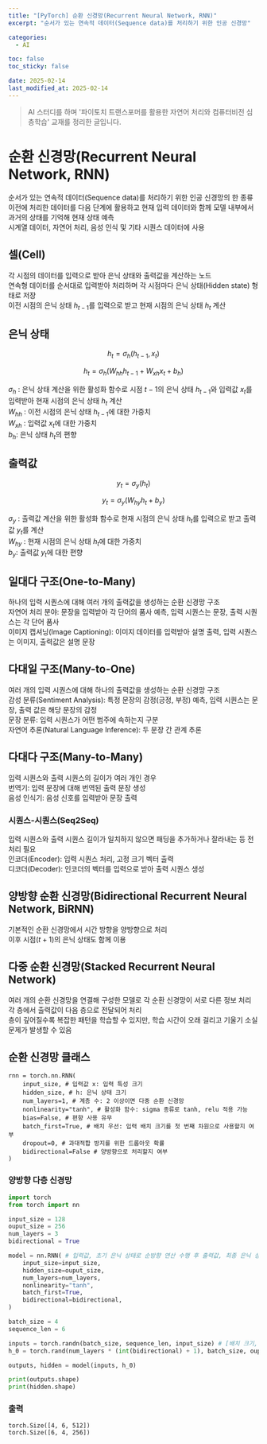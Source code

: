 ```yaml
---
title: "[PyTorch] 순환 신경망(Recurrent Neural Network, RNN)"
excerpt: "순서가 있는 연속적 데이터(Sequence data)를 처리하기 위한 인공 신경망"

categories:
  - AI

toc: false
toc_sticky: false

date: 2025-02-14
last_modified_at: 2025-02-14
---
```


> AI 스터디를 하며 '파이토치 트랜스포머를 활용한 자연어 처리와 컴퓨터비전 심층학습' 교재를 정리한 글입니다.  

# 순환 신경망(Recurrent Neural Network, RNN)

순서가 있는 연속적 데이터(Sequence data)를 처리하기 위한 인공 신경망의 한 종류  
이전에 처리한 데이터를 다음 단계에 활용하고 현재 입력 데이터와 함께 모델 내부에서 과거의 상태를 기억해 현재 상태 예측  
시계열 데이터, 자연어 처리, 음성 인식 및 기타 시퀀스 데이터에 사용  

## 셀(Cell)

각 시점의 데이터를 입력으로 받아 은닉 상태와 출력값을 계산하는 노드  
연속형 데이터를 순서대로 입력받아 처리하며 각 시점마다 은닉 상태(Hidden state) 형태로 저장  
이전 시점의 은닉 상태 $h_{t-1}$를 입력으로 받고 현재 시점의 은닉 상태 $h_t$ 계산  

## 은닉 상태

$$
h_t = \sigma_h(h_{t-1}, x_t)
$$

$$
h_t = \sigma_h(W_{hh} h_{t-1} + W_{xh} x_t + b_h)
$$

$\sigma_h$ : 은닉 상태 계산을 위한 활성화 함수로 시점 $t-1$의 은닉 상태 $h_{t-1}$와 입력값 $x_t$를 입력받아 현재 시점의 은닉 상태 $h_t$ 계산  
$W_{hh}$ : 이전 시점의 은닉 상태 $h_{t-1}$에 대한 가중치  
$W_{xh}$ : 입력값 $x_t$에 대한 가중치  
$b_h$: 은닉 상태 $h_t$의 편향  

## 출력값

$$
y_t = \sigma_y(h_t)
$$

$$
y_t = \sigma_y(W_{hy} h_t + b_y)
$$

$\sigma_y$ : 출력값 계산을 위한 활성화 함수로 현재 시점의 은닉 상태 $h_t$를 입력으로 받고 출력값 $y_t$를 계산  
$W_{hy}$ : 현재 시점의 은닉 상태 $h_t$에 대한 가중치  
$b_y$: 출력값 $y_t$에 대한 편향  

## 일대다 구조(One-to-Many)

하나의 입력 시퀀스에 대해 여러 개의 출력값을 생성하는 순환 신경망 구조  
자연어 처리 분야: 문장을 입력받아 각 단어의 품사 예측, 입력 시퀀스는 문장, 출력 시퀀스는 각 단어 품사  
이미지 캡셔닝(Image Captioning): 이미지 데이터를 입력받아 설명 출력, 입력 시퀀스는 이미지, 출력값은 설명 문장  

## 다대일 구조(Many-to-One)

여러 개의 입력 시퀀스에 대해 하나의 출력값을 생성하는 순환 신경망 구조  
감성 분류(Sentiment Analysis): 특정 문장의 감정(긍정, 부정) 예측, 입력 시퀀스는 문장, 출력 값은 해당 문장의 감정  
문장 분류: 입력 시퀀스가 어떤 범주에 속하는지 구분  
자연어 추론(Natural Language Inference): 두 문장 간 관계 추론  

## 다대다 구조(Many-to-Many)

입력 시퀀스와 출력 시퀀스의 길이가 여러 개인 경우  
번역기: 입력 문장에 대해 번역된 출력 문장 생성   
음성 인식기: 음성 신호를 입력받아 문장 출력  

### 시퀀스-시퀀스(Seq2Seq)

입력 시퀀스와 출력 시퀀스 길이가 일치하지 않으면 패딩을 추가하거나 잘라내는 등 전처리 필요  
인코더(Encoder): 입력 시퀀스 처리, 고정 크기 벡터 출력  
디코더(Decoder): 인코더의 벡터를 입력으로 받아 출력 시퀀스 생성   

## 양방향 순환 신경망(Bidirectional Recurrent Neural Network, BiRNN)

기본적인 순환 신경망에서 시간 방향을 양방향으로 처리  
이후 시점($t+1$)의 은닉 상태도 함께 이용  

## 다중 순환 신경망(Stacked Recurrent Neural Network)

여러 개의 순환 신경망을 연결해 구성한 모델로 각 순환 신경망이 서로 다른 정보 처리  
각 층에서 출력값이 다음 층으로 전달되어 처리  
층이 깊어질수록 복잡한 패턴을 학습할 수 있지만, 학습 시간이 오래 걸리고 기울기 소실 문제가 발생할 수 있음  

## 순환 신경망 클래스

```
rnn = torch.nn.RNN(
    input_size, # 입력값 x: 입력 특성 크기
    hidden_size, # h: 은닉 상태 크기
    num_layers=1, # 계층 수: 2 이상이면 다중 순환 신경망
    nonlinearity="tanh", # 활성화 함수: sigma 종류로 tanh, relu 적용 가능
    bias=False, # 편향 사용 유무
    batch_first=True, # 배치 우선: 입력 배치 크기를 첫 번째 차원으로 사용할지 여부
    dropout=0, # 과대적합 방지를 위한 드롭아웃 확률
    bidirectional=False # 양방향으로 처리할지 여부
)
```

### 양방향 다층 신경망

```python
import torch
from torch import nn
```

```python
input_size = 128
ouput_size = 256
num_layers = 3
bidirectional = True
```

```python
model = nn.RNN( # 입력값, 초기 은닉 상태로 순방향 연산 수행 후 출력값, 최종 은닉 상태 반환
    input_size=input_size,
    hidden_size=ouput_size,
    num_layers=num_layers,
    nonlinearity="tanh",
    batch_first=True,
    bidirectional=bidirectional,
)
```

```python
batch_size = 4
sequence_len = 6
```

```python
inputs = torch.randn(batch_size, sequence_len, input_size) # [배치 크기, 시퀀스, 입력 특성 크기]
h_0 = torch.rand(num_layers * (int(bidirectional) + 1), batch_size, ouput_size)
```

```python
outputs, hidden = model(inputs, h_0)
```

```python
print(outputs.shape)
print(hidden.shape)
```

### 출력

```
torch.Size([4, 6, 512])
torch.Size([6, 4, 256])
```